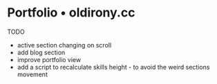 # Portfolio • oldirony.cc



TODO

-   active section changing on scroll
-   add blog section
-   improve portfolio view
-   add a script to recalculate skills height - to avoid the weird sections movement 
